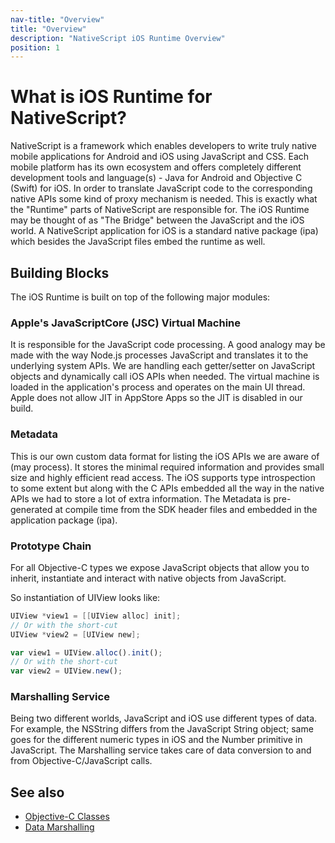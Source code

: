```yaml
---
nav-title: "Overview"
title: "Overview"
description: "NativeScript iOS Runtime Overview"
position: 1
---
```


# What is iOS Runtime for NativeScript?
NativeScript is a framework which enables developers to write truly native mobile applications for Android and iOS using JavaScript and CSS. Each mobile platform has its own ecosystem and offers completely different development tools and language(s) - Java for Android and Objective C (Swift) for iOS. In order to translate JavaScript code to the corresponding native APIs some kind of proxy mechanism is needed. This is exactly what the "Runtime" parts of NativeScript are responsible for. The iOS Runtime may be thought of as "The Bridge" between the JavaScript and the iOS world. A NativeScript application for iOS is a standard native package (ipa) which besides the JavaScript files embed the runtime as well.

## Building Blocks
The iOS Runtime is built on top of the following major modules:

### Apple's JavaScriptCore (JSC) Virtual Machine
It is responsible for the JavaScript code processing. A good analogy may be made with the way Node.js processes JavaScript and translates it to the underlying system APIs. We are handling each getter/setter on JavaScript objects and dynamically call iOS APIs when needed. The virtual machine is loaded in the application's process and operates on the main UI thread. Apple does not allow JIT in AppStore Apps so the JIT is disabled in our build.

### Metadata
This is our own custom data format for listing the iOS APIs we are aware of (may process). It stores the minimal required information and provides small size and highly efficient read access. The iOS supports type introspection to some extent but along with the C APIs embedded all the way in the native APIs we had to store a lot of extra information. The Metadata is pre-generated at compile time from the SDK header files and embedded in the application package (ipa).

### Prototype Chain
For all Objective-C types we expose JavaScript objects that allow you to inherit, instantiate and interact with native objects from JavaScript.

So instantiation of UIView looks like:

```objective-c
UIView *view1 = [[UIView alloc] init];
// Or with the short-cut
UIView *view2 = [UIView new];
```

```javascript
var view1 = UIView.alloc().init();
// Or with the short-cut
var view2 = UIView.new();
```

### Marshalling Service
Being two different worlds, JavaScript and iOS use different types of data. For example, the NSString differs from the JavaScript String object; same goes for the different numeric types in iOS and the Number primitive in JavaScript. The Marshalling service takes care of data conversion to and from Objective-C/JavaScript calls.

## See also
* [Objective-C Classes](./types/ObjC-Classes.md)
* [Data Marshalling](./marshalling/Marshalling.md)
